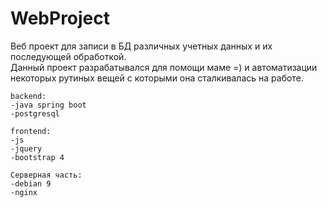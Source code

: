 # WebProject
Веб проект для записи в БД различных учетных данных и их последующей обработкой.  
Данный проект разрабатывался для помощи маме =) и автоматизации некоторых рутиных вещей с которыми она сталкивалась на работе.

    backend:
    -java spring boot
    -postgresql  
    
    frontend:
    -js
    -jquery
    -bootstrap 4
    
    Серверная часть:
    -debian 9
    -nginx

